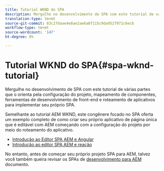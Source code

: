 ```yaml
---
title: Tutorial WKND do SPA
description: Mergulhe no desenvolvimento de SPA com este tutorial de várias partes que o orienta pela configuração do projeto, mapeamento de componentes, ferramentas de desenvolvimento de front-end e roteamento de aplicativos para implementar seu próprio SPA.
translation-type: tm+mt
source-git-commit: 83c27daae4e8ae2ae6a8f115c9da9527971c6ecb
workflow-type: tm+mt
source-wordcount: '147'
ht-degree: 0%

---
```



# Tutorial WKND do SPA{#spa-wknd-tutorial}

Mergulhe no desenvolvimento de SPA com este tutorial de várias partes que o orienta pela configuração do projeto, mapeamento de componentes, ferramentas de desenvolvimento de front-end e roteamento de aplicativos para implementar seu próprio SPA.

Semelhante ao tutorial AEM WKND, este congênere focado no SPA oferta um exemplo completo de como criar seu próprio aplicativo de página única que é editável com AEM começando com a configuração do projeto por meio do roteamento do aplicativo.

* [Introdução ao Editor SPA AEM e Angular](https://docs.adobe.com/content/help/en/experience-manager-learn/spa-angular-tutorial/overview.html)
* [Introdução ao editor SPA AEM e reação](https://docs.adobe.com/content/help/en/experience-manager-learn/spa-react-tutorial/overview.html)

No entanto, antes de começar seu próprio projeto SPA para AEM, talvez você também queira revisar os SPAs de [desenvolvimento para AEM](developing.md) documento.
